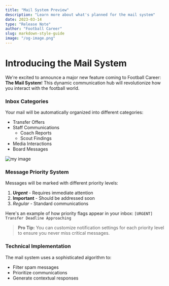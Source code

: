 ```yaml
---
title: "Mail System Preview"
description: "Learn more about what's planned for the mail system"
date: 2023-03-14
type: "Release Note"
author: "Football Career"
slug: markdown-style-guide
image: "/og-image.png"
---
```


# Introducing the Mail System

We're excited to announce a major new feature coming to Football Career: **The Mail System**! This dynamic communication hub will revolutionize how you interact with the football world.

### Inbox Categories
Your mail will be automatically organized into different categories:

- Transfer Offers
- Staff Communications
  - Coach Reports
  - Scout Findings
- Media Interactions
- Board Messages

![my image](/og-image.png)

### Message Priority System

Messages will be marked with different priority levels:

1. ***Urgent*** - Requires immediate attention
2. **Important** - Should be addressed soon
3. *Regular* - Standard communications

Here's an example of how priority flags appear in your inbox: `[URGENT] Transfer Deadline Approaching`

> **Pro Tip:** You can customize notification settings for each priority level to ensure you never miss critical messages.

### Technical Implementation

The mail system uses a sophisticated algorithm to:
- Filter spam messages
- Prioritize communications
- Generate contextual responses

